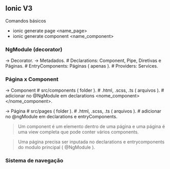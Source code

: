 ## Ionic V3

Comandos básicos
- ionic generate page <name_page>
- ionic generate component <name_component>

### NgModule (decorator)

  -> Decorator.
  -> Metadados.
    # Declarations: Component, Pipe, Diretivas e Páginas.
    # EntryComponents: Páginas ( apenas ).
    # Providers: Services.
    
### Página x Component

  -> Component
    # src/components ( folder ).
    # .html, .scss, .ts ( arquivos ).
    # adicionar no @NgModule em declarations <nome_component></nome_component>.
    
    
  -> Página
    # src/pages ( folder ).
    # .html, .scss, .ts ( arquivos ).
    # adicionar no @ngModule em declarations e entryComponents.
    
 > Um component é um elemento dentro de uma página e uma página é uma view completa que pode conter vários components.
 
 > Uma página precisa ser inputada no declarations e entrycomponents do modulo principal ( @NgModule ).
 
 ### Sistema de navegação
